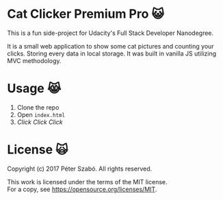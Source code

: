 # Cat Clicker Premium Pro :smiley_cat:
This is a fun side-project for Udacity's Full Stack Developer Nanodegree.

It is a small web application to show some cat pictures and counting your clicks. Storing every data in local storage.
It was built in vanilla JS utilizing MVC methodology.

# Usage :joy_cat:
1. Clone the repo
2. Open `index.html`
3. *Click Click Click*

# License :scream_cat:
Copyright (c) 2017 Péter Szabó. All rights reserved.

This work is licensed under the terms of the MIT license.  
For a copy, see <https://opensource.org/licenses/MIT>.
